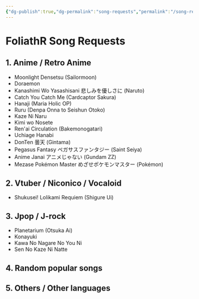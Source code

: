 ```yaml
---
{"dg-publish":true,"dg-permalink":"song-requests","permalink":"/song-requests/","dgShowBacklinks":"false","dgShowLocalGraph":"false","dgShowInlineTitle":"false","dgShowFileTree":"false","dgEnableSearch":"false","noteIcon":""}
---
```


# FoliathR Song Requests
## 1. Anime / Retro Anime
- Moonlight Densetsu (Sailormoon)
- Doraemon 
- Kanashimi Wo Yasashisani 悲しみを優しさに (Naruto)
- Catch You Catch Me (Cardcaptor Sakura)
- Hanaji (Maria Holic OP)
- Ruru (Denpa Onna to Seishun Otoko)
- Kaze Ni Naru
- Kimi wo Nosete
- Ren'ai Circulation (Bakemonogatari)
- Uchiage Hanabi
- DonTen 曇天 (Gintama)
- Pegasus Fantasy ペガサスファンタジー (Saint Seiya)
- Anime Janai アニメじゃない (Gundam ZZ)
- Mezase Pokémon Master めざせポケモンマスター (Pokémon)
## 2. Vtuber / Niconico / Vocaloid
- Shukusei! Lolikami Requiem (Shigure Ui)
## 3. Jpop / J-rock
- Planetarium (Otsuka Ai)
- Konayuki
- Kawa No Nagare No You Ni
- Sen No Kaze Ni Natte
## 4. Random popular songs

## 5. Others / Other languages